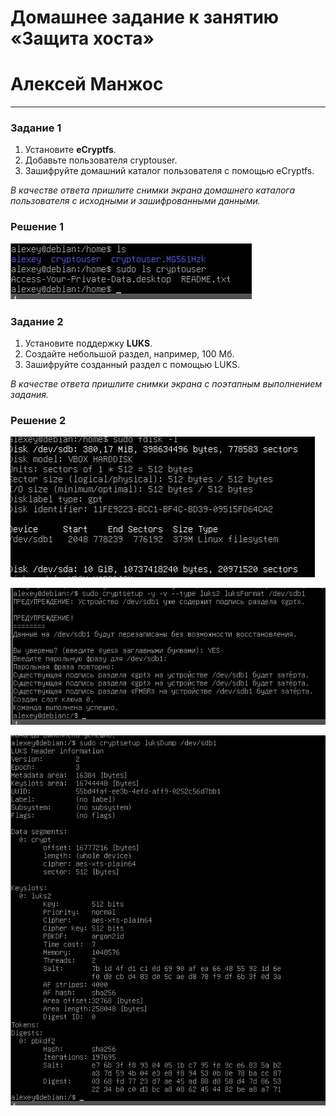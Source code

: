 # Домашнее задание к занятию  «Защита хоста»
# Алексей Манжос

------

### Задание 1

1. Установите **eCryptfs**.
2. Добавьте пользователя cryptouser.
3. Зашифруйте домашний каталог пользователя с помощью eCryptfs.


*В качестве ответа  пришлите снимки экрана домашнего каталога пользователя с исходными и зашифрованными данными.*  

### Решение 1

![alt text](https://github.com/alexeymanzhos/def_host/blob/main/img/crypto.jpg)

### Задание 2

1. Установите поддержку **LUKS**.
2. Создайте небольшой раздел, например, 100 Мб.
3. Зашифруйте созданный раздел с помощью LUKS.

*В качестве ответа пришлите снимки экрана с поэтапным выполнением задания.*

### Решение 2

![alt text](https://github.com/alexeymanzhos/def_host/blob/main/img/fidskl.jpg)

![alt text](https://github.com/alexeymanzhos/def_host/blob/main/img/luks.jpg)

![alt text](https://github.com/alexeymanzhos/def_host/blob/main/img/luks_dump.jpg)
